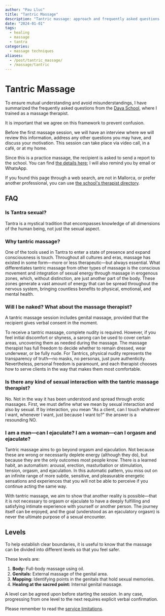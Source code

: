 ```yaml
---
author: "Pau Lluc"
title: "Tantric Massage"
description: "Tantric massage: approach and frequently asked questions."
date: "2024-01-01"
tags: 
  - healing
  - massage
  - tantra
categories:
  - massage techniques
aliases:
  - /post/tantric_massage/
  - /massage/tantric
---
```


# Tantric Massage

To ensure mutual understanding and avoid misunderstandings, I have summarized the frequently asked questions from the [Daya School](https://escueladaya.com/faqs/), where I trained as a massage therapist.

It is important that we agree on this framework to prevent confusion.

Before the first massage session, we will have an interview where we will review this information, address any other questions you may have, and discuss your motivation. This session can take place via video call, in a café, or at my home.

Since this is a practice massage, the recipient is asked to send a report to the school. You can find [the details here](https://vermarodriguez.com/el-jardin-tantrico/); I will also remind you by email or WhatsApp.

If you found this page through a web search, are not in Mallorca, or prefer another professional, you can use [the school's therapist directory](https://escueladaya.com/terapeutas/).

## FAQ

### Is Tantra sexual?

Tantra is a mystical tradition that encompasses knowledge of all dimensions of the human being, not just the sexual aspect.

### Why tantric massage?

One of the tools used in Tantra to enter a state of presence and expand consciousness is touch. Throughout all cultures and eras, massage has existed in some form—more or less therapeutic—but always essential. What differentiates tantric massage from other types of massage is the conscious movement and integration of sexual energy through massage in erogenous zones, which, without distinction, are just another part of the body. These zones generate a vast amount of energy that can be spread throughout the nervous system, bringing countless benefits to physical, emotional, and mental health.

### Will I be naked? What about the massage therapist?

A tantric massage session includes genital massage, provided that the recipient gives verbal consent in the moment.

To receive a tantric massage, complete nudity is required. However, if you feel initial discomfort or shyness, a sarong can be used to cover certain areas, uncovering them as needed during the massage. The massage therapist has full freedom to decide whether to remain dressed, wear underwear, or be fully nude. For Tantrics, physical nudity represents the transparency of truth—no masks, no personas, just pure authenticity. Nevertheless, personal freedom is paramount, and each therapist chooses how to serve clients in the way that makes them most comfortable.

### Is there any kind of sexual interaction with the tantric massage therapist?

No. Not in the way it has been understood and spread through erotic massages. First, we must define what we mean by sexual interaction and also by sexual. If by interaction, you mean "As a client, can I touch whatever I want, whenever I want, just because I want to?" the answer is a resounding NO.

### I am a man—can I ejaculate? I am a woman—can I orgasm and ejaculate?

Tantric massage aims to go beyond orgasm and ejaculation. Not because these are wrong or necessarily deplete energy (although they do), but because they are the only outcomes most people know. There is a learned habit, an automatism: arousal, erection, masturbation or stimulation, tension, orgasm, and ejaculation. In this automatic pattern, you miss out on an infinite range of more subtle, sensitive, and pleasurable energetic sensations and experiences that you will not be able to perceive if you continue acting the same way. 

With tantric massage, we aim to show that another reality is possible—that it is not necessary to orgasm or ejaculate to have a deeply fulfilling and satisfying intimate experience with yourself or another person. The journey itself can be enjoyed, and the goal (understood as an ejaculatory orgasm) is never the ultimate purpose of a sexual encounter.

## Levels

To help establish clear boundaries, it is useful to know that the massage can be divided into different levels so that you feel safer.

These levels are:

1. **Body:** Full-body massage using oil.
2. **Genitals:** External massage of the genital area.
3. **Mapping:** Identifying points in the genitals that hold sexual memories.
4. **Healing at the sacred point:** Internal genital massage.

A level can be agreed upon before starting the session. In any case, progressing from one level to the next requires explicit verbal confirmation.

Please remember to read the [service limitations](../prices/#service-limitations).
